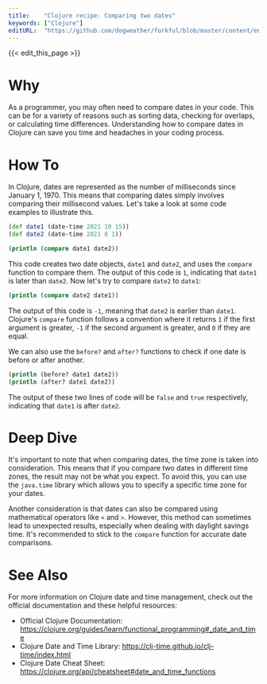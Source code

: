 ```yaml
---
title:    "Clojure recipe: Comparing two dates"
keywords: ["Clojure"]
editURL:  "https://github.com/dogweather/forkful/blob/master/content/en/clojure/comparing-two-dates.md"
---
```


{{< edit_this_page >}}

# Why

As a programmer, you may often need to compare dates in your code. This can be for a variety of reasons such as sorting data, checking for overlaps, or calculating time differences. Understanding how to compare dates in Clojure can save you time and headaches in your coding process.

# How To

In Clojure, dates are represented as the number of milliseconds since January 1, 1970. This means that comparing dates simply involves comparing their millisecond values. Let's take a look at some code examples to illustrate this.

```Clojure
(def date1 (date-time 2021 10 15))
(def date2 (date-time 2021 8 1))

(println (compare date1 date2))
```

This code creates two date objects, `date1` and `date2`, and uses the `compare` function to compare them. The output of this code is `1`, indicating that `date1` is later than `date2`. Now let's try to compare `date2` to `date1`:

```Clojure
(println (compare date2 date1))
```

The output of this code is `-1`, meaning that `date2` is earlier than `date1`. Clojure's `compare` function follows a convention where it returns `1` if the first argument is greater, `-1` if the second argument is greater, and `0` if they are equal.

We can also use the `before?` and `after?` functions to check if one date is before or after another.

```Clojure
(println (before? date1 date2))
(println (after? date1 date2))
```

The output of these two lines of code will be `false` and `true` respectively, indicating that `date1` is after `date2`.

# Deep Dive

It's important to note that when comparing dates, the time zone is taken into consideration. This means that if you compare two dates in different time zones, the result may not be what you expect. To avoid this, you can use the `java.time` library which allows you to specify a specific time zone for your dates.

Another consideration is that dates can also be compared using mathematical operators like `<` and `>`. However, this method can sometimes lead to unexpected results, especially when dealing with daylight savings time. It's recommended to stick to the `compare` function for accurate date comparisons.

# See Also

For more information on Clojure date and time management, check out the official documentation and these helpful resources:

- Official Clojure Documentation: https://clojure.org/guides/learn/functional_programming#_date_and_time
- Clojure Date and Time Library: https://clj-time.github.io/clj-time/index.html
- Clojure Date Cheat Sheet: https://clojure.org/api/cheatsheet#date_and_time_functions